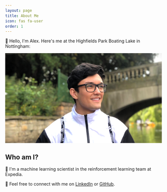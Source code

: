 ```yaml
---
layout: page
title: About Me
icon: fas fa-user
order: 1
---
```


👋 Hello, I'm Alex. Here's me at the Highfields Park Boating Lake in Nottingham:

![Me at the lake](/assets/img/hero-bg.png)

## Who am I?

👤 I'm a machine learning scientist in the reinforcement learning team at Expedia.

🔗 Feel free to connect with me on [LinkedIn](https://www.linkedin.com/in/alexandermanlove/) or [GitHub](https://github.com/alexjmanlove).

<!-- > Add Markdown syntax content to file `_tabs/about.md`{: .filepath } and it will show up on this page.
{: .prompt-tip } -->
